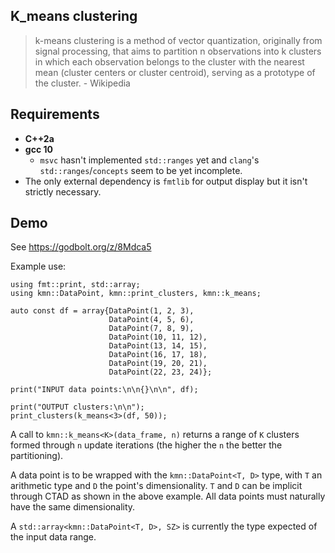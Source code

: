 ## K_means clustering
> k-means clustering is a method of vector quantization, originally from
> signal processing, that aims to partition n observations into k
> clusters in which each observation belongs to the cluster with the
> nearest mean (cluster centers or cluster centroid), serving as a
> prototype of the cluster.
> \- Wikipedia

## Requirements
- **C++2a**
- **gcc 10**
    - `msvc` hasn't implemented `std::ranges` yet and `clang`'s `std::ranges`/`concepts` seem to be yet incomplete.
- The only external dependency is `fmtlib` for output display but it isn't strictly necessary.

## Demo
See https://godbolt.org/z/8Mdca5

Example use:

    using fmt::print, std::array;
    using kmn::DataPoint, kmn::print_clusters, kmn::k_means;
        
    auto const df = array{DataPoint(1, 2, 3),
                          DataPoint(4, 5, 6),
                          DataPoint(7, 8, 9),
                          DataPoint(10, 11, 12),
                          DataPoint(13, 14, 15),
                          DataPoint(16, 17, 18),
                          DataPoint(19, 20, 21),
                          DataPoint(22, 23, 24)};
        
    print("INPUT data points:\n\n{}\n\n", df);
        
    print("OUTPUT clusters:\n\n");
    print_clusters(k_means<3>(df, 50));
A call to `kmn::k_means<K>(data_frame, n)` returns a range of `K` clusters formed through `n` update iterations (the higher the `n` the better the partitioning).

A data point is to be wrapped with the `kmn::DataPoint<T, D>` type, with `T` an arithmetic type and `D` the point's dimensionality. `T` and `D` can be implicit through CTAD as shown in the above example. All data points must naturally have the same dimensionality.

A `std::array<kmn::DataPoint<T, D>, SZ>` is currently the type expected of the input data range.
